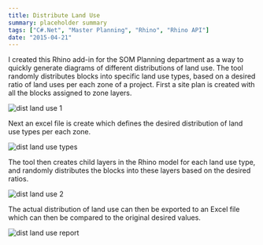 ```yaml
---
title: Distribute Land Use
summary: placeholder summary
tags: ["C#.Net", "Master Planning", "Rhino", "Rhino API"]
date: "2015-04-21"
---
```


I created this Rhino add-in for the SOM Planning department as a way to quickly generate diagrams of different distributions of land use. The tool randomly distributes blocks into specific land use types, based on a desired ratio of land uses per each zone of a project. First a site plan is created with all the blocks assigned to zone layers.

![dist land use 1](dist-land-use-1.png)

Next an excel file is create which defines the desired distribution of land use types per each zone.

![dist land use types](http://www.ericanastas.com/wp-content/uploads/2015/04/dist-land-use-types.png)

The tool then creates child layers in the Rhino model for each land use type, and randomly distributes the blocks into these layers based on the desired ratios.

![dist land use 2](dist-land-use-2.png)

The actual distribution of land use can then be exported to an Excel file which can then be compared to the original desired values.

![dist land use report](dist-land-use-report.png)
